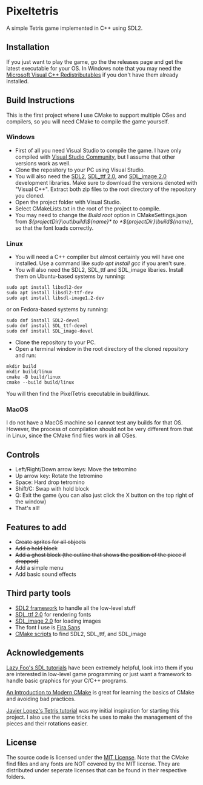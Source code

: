 # Pixeltetris
A simple Tetris game implemented in C++ using SDL2.

## Installation
If you just want to play the game, go the the releases page and get the latest executable for your OS. In Windows note that you may need the [Microsoft Visual C++ Redistributables](https://support.microsoft.com/en-us/topic/the-latest-supported-visual-c-downloads-2647da03-1eea-4433-9aff-95f26a218cc0) if you don't have them already installed.

## Build Instructions
This is the first project where I use CMake to support multiple OSes and compilers, so you will need CMake to compile the game yourself.
### Windows
- First of all you need Visual Studio to compile the game. I have only compiled with [Visual Studio Community](https://visualstudio.microsoft.com/vs/community/), but I assume that other versions work as well.
- Clone the repository to your PC using Visual Studio.
- You will also need the [SDL2](https://www.libsdl.org/download-2.0.php), [SDL_ttf 2.0](https://www.libsdl.org/projects/SDL_ttf/), and [SDL_image 2.0](https://www.libsdl.org/projects/SDL_image/) development libraries. Make sure to download the versions denoted with "Visual C++". Extract both zip files to the root directory of the repository you cloned.
- Open the project folder with Visual Studio.
- Select CMakeLists.txt in the root of the project to compile.
- You may need to change the *Build root* option in CMakeSettings.json from *${projectDir}\out\build\${name}* to *${projectDir}\build\${name}*, so that the font loads correctly.
### Linux
- You will need a C++ compiler but almost certainly you will have one installed. Use a command like *sudo apt install gcc* if you aren't sure.
- You will also need the SDL2, SDL_ttf and SDL_image libaries. Install them on Ubuntu-based systems by running:
```
sudo apt install libsdl2-dev
sudo apt install libsdl2-ttf-dev
sudo apt install libsdl-image1.2-dev
```
or on Fedora-based systems by running:
```
sudo dnf install SDL2-devel
sudo dnf install SDL_ttf-devel
sudo dnf install SDL_image-devel
```
- Clone the repository to your PC.
- Open a terminal window in the root directory of the cloned repository and run:
```
mkdir build
mkdir build/linux
cmake -B build/linux
cmake --build build/linux
```
You will then find the PixelTetris executable in build/linux.

### MacOS
I do not have a MacOS machine so I cannot test any builds for that OS. However, the process of compilation should not be very different from that in Linux, since the CMake find files work in all OSes.
## Controls
- Left/Right/Down arrow keys: Move the tetromino
- Up arrow key: Rotate the tetromino
- Space: Hard drop tetromino
- Shift/C: Swap with hold block
- Q: Exit the game (you can also just click the X button on the top right of the window)
- That's all!

## Features to add
- ~~Create sprites for all objects~~
- ~~Add a hold block~~
- ~~Add a ghost block (the outline that shows the position of the piece if dropped)~~
- Add a simple menu
- Add basic sound effects
## Third party tools
- [SDL2 framework](https://www.libsdl.org/) to handle all the low-level stuff
- [SDL_ttf 2.0](https://www.libsdl.org/projects/SDL_ttf/) for rendering fonts
- [SDL_image 2.0](https://www.libsdl.org/projects/SDL_image/) for loading images
- The font I use is [Fira Sans](https://fonts.google.com/specimen/Fira+Sans)
- [CMake scripts](https://github.com/tcbrindle/sdl2-cmake-scripts) to find SDL2, SDL_ttf, and SDL_image

## Acknowledgements
[Lazy Foo's SDL tutorials](https://lazyfoo.net/tutorials/SDL/index.php) have been extremely helpful, look into them if you are interested in low-level game programming or just want a framework to handle basic graphics for your C/C++ programs.

[An Introduction to Modern CMake](https://cliutils.gitlab.io/modern-cmake/) is great for learning the basics of CMake and avoiding bad practices.

[Javier Lopez's Tetris tutorial](https://javilop.com/gamedev/tetris-tutorial-in-c-platform-independent-focused-in-game-logic-for-beginners/#comments) was my initial inspiration for starting this project. I also use the same tricks he uses to make the management of the pieces and their rotations easier.

## License
The source code is licensed under the [MIT License](https://tldrlegal.com/license/mit-license). Note that the CMake find files and any fonts are NOT covered by the MIT license. They are distributed under seperate licenses that can be found in their respective folders.
